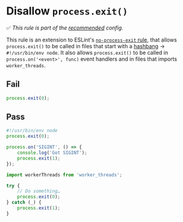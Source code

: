 # Disallow `process.exit()`

✅ *This rule is part of the [recommended](https://github.com/sindresorhus/eslint-plugin-unicorn#recommended-config) config.*

This rule is an extension to ESLint's [`no-process-exit` rule](https://eslint.org/docs/rules/no-process-exit), that allows `process.exit()` to be called in files that start with a [hashbang](https://en.wikipedia.org/wiki/Shebang_(Unix)) → `#!/usr/bin/env node`. It also allows `process.exit()` to be called in `process.on('<event>', func)` event handlers and in files that imports `worker_threads`.

## Fail

```js
process.exit(0);
```

## Pass

```js
#!/usr/bin/env node
process.exit(0);
```

```js
process.on('SIGINT', () => {
    console.log('Got SIGINT');
    process.exit(1);
});
```

```js
import workerThreads from 'worker_threads';

try {
	// Do something…
	process.exit(0);
} catch (_) {
	process.exit(1);
}
```
